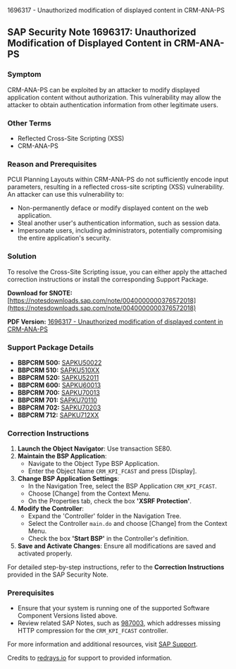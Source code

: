 1696317 - Unauthorized modification of displayed content in CRM-ANA-PS

## SAP Security Note 1696317: Unauthorized Modification of Displayed Content in CRM-ANA-PS

### **Symptom**
CRM-ANA-PS can be exploited by an attacker to modify displayed application content without authorization. This vulnerability may allow the attacker to obtain authentication information from other legitimate users.

### **Other Terms**
- Reflected Cross-Site Scripting (XSS)
- CRM-ANA-PS

### **Reason and Prerequisites**
PCUI Planning Layouts within CRM-ANA-PS do not sufficiently encode input parameters, resulting in a reflected cross-site scripting (XSS) vulnerability. An attacker can use this vulnerability to:
- Non-permanently deface or modify displayed content on the web application.
- Steal another user's authentication information, such as session data.
- Impersonate users, including administrators, potentially compromising the entire application's security.

### **Solution**
To resolve the Cross-Site Scripting issue, you can either apply the attached correction instructions or install the corresponding Support Package.

**Download for SNOTE:** [https://notesdownloads.sap.com/note/0040000000376572018](https://notesdownloads.sap.com/note/0040000000376572018)

**PDF Version:** [1696317 - Unauthorized modification of displayed content in CRM-ANA-PS](https://userapps.support.sap.com/sap/support/sfm/notes/print/0001696317?language=en-US&token=D552E9426A3610D96F4978836A8E437E)

### **Support Package Details**
- **BBPCRM 500:** [SAPKU50022](https://me.sap.com/supportpackage/SAPKU50022)
- **BBPCRM 510:** [SAPKU510XX](https://me.sap.com/supportpackage/SAPKU510XX)
- **BBPCRM 520:** [SAPKU52011](https://me.sap.com/supportpackage/SAPKU52011)
- **BBPCRM 600:** [SAPKU60013](https://me.sap.com/supportpackage/SAPKU60013)
- **BBPCRM 700:** [SAPKU70013](https://me.sap.com/supportpackage/SAPKU70013)
- **BBPCRM 701:** [SAPKU70110](https://me.sap.com/supportpackage/SAPKU70110)
- **BBPCRM 702:** [SAPKU70203](https://me.sap.com/supportpackage/SAPKU70203)
- **BBPCRM 712:** [SAPKU712XX](https://me.sap.com/supportpackage/SAPKU712XX)

### **Correction Instructions**
1. **Launch the Object Navigator**: Use transaction SE80.
2. **Maintain the BSP Application**:
   - Navigate to the Object Type BSP Application.
   - Enter the Object Name `CRM_KPI_FCAST` and press [Display].
3. **Change BSP Application Settings**:
   - In the Navigation Tree, select the BSP Application `CRM_KPI_FCAST`.
   - Choose [Change] from the Context Menu.
   - On the Properties tab, check the box **'XSRF Protection'**.
4. **Modify the Controller**:
   - Expand the 'Controller' folder in the Navigation Tree.
   - Select the Controller `main.do` and choose [Change] from the Context Menu.
   - Check the box **'Start BSP'** in the Controller's definition.
5. **Save and Activate Changes**: Ensure all modifications are saved and activated properly.

For detailed step-by-step instructions, refer to the **Correction Instructions** provided in the SAP Security Note.

### **Prerequisites**
- Ensure that your system is running one of the supported Software Component Versions listed above.
- Review related SAP Notes, such as [987003](https://me.sap.com/notes/987003), which addresses missing HTTP compression for the `CRM_KPI_FCAST` controller.

For more information and additional resources, visit [SAP Support](https://me.sap.com/).

Credits to [redrays.io](https://redrays.io) for support to provided information.
